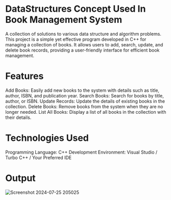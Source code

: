 
# DataStructures Concept Used In Book Management System
A collection of solutions to various data structure and algorithm problems.
This project is a simple yet effective program developed in C++ for managing a collection of books. It allows users to add, search, update, and delete book records, providing a user-friendly interface for efficient book management.
# Features
Add Books: Easily add new books to the system with details such as title, author, ISBN, and publication year.
Search Books: Search for books by title, author, or ISBN.
Update Records: Update the details of existing books in the collection.
Delete Books: Remove books from the system when they are no longer needed.
List All Books: Display a list of all books in the collection with their details.
# Technologies Used
Programming Language: C++
Development Environment: Visual Studio / Turbo C++ / Your Preferred IDE
# Output 
![Screenshot 2024-07-25 205025](https://github.com/user-attachments/assets/dcd06c8c-10fb-4384-b697-b3cee0186a62)
